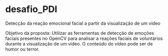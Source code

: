 # desafio_PDI
Detecção da reação emocional facial a partir da visualização de um vídeo

Objetivo da proposta: Utilizar as ferramentas de detecção de emoções faciais presentes no OpenCV para analisar a reações faciais de voluntários durante a visualização de um vídeo. O conteúdo do vídeo pode ser de humor ou terror. 
